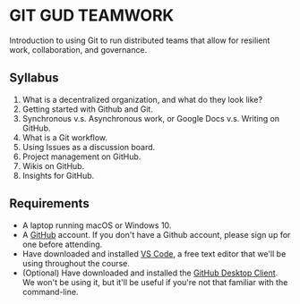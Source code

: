 # GIT GUD TEAMWORK

Introduction to using Git to run distributed teams that
allow for resilient work, collaboration, and governance.

## Syllabus

1. What is a decentralized organization, and what do they look like?
2. Getting started with Github and Git.
3. Synchronous v.s. Asynchronous work, or Google Docs v.s. Writing on GitHub.
4. What is a Git workflow.
5. Using Issues as a discussion board.
6. Project management on GitHub.
7. Wikis on GitHub.
8. Insights for GitHub.

## Requirements

- A laptop running macOS or Windows 10.
- A [GitHub](https://github.com/) account. If you don't have a Github account, please sign up for one before attending.
- Have downloaded and installed [VS Code](https://code.visualstudio.com/), a free text editor that we'll be using throughout the course.
- (Optional) Have downloaded and installed the [GitHub Desktop Client](https://desktop.github.com/). We won't be using it, but it'll be useful if you're not that familiar with the command-line.
